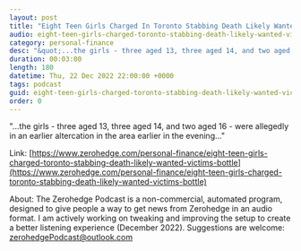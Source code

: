 ```yaml
---
layout: post
title: "Eight Teen Girls Charged In Toronto Stabbing Death Likely Wanted Victim's Bottle of Alcohol: Police"
audio: eight-teen-girls-charged-toronto-stabbing-death-likely-wanted-victims-bottle-0
category: personal-finance
desc: "&quot;...the girls - three aged 13, three aged 14, and two aged 16 - were allegedly in an earlier altercation in the area earlier in the evening...&quot;"
duration: 00:03:00
length: 180
datetime: Thu, 22 Dec 2022 22:00:00 +0000
tags: podcast
guid: eight-teen-girls-charged-toronto-stabbing-death-likely-wanted-victims-bottle-0
order: 0
---
```

&quot;...the girls - three aged 13, three aged 14, and two aged 16 - were allegedly in an earlier altercation in the area earlier in the evening...&quot;

Link: [https://www.zerohedge.com/personal-finance/eight-teen-girls-charged-toronto-stabbing-death-likely-wanted-victims-bottle](https://www.zerohedge.com/personal-finance/eight-teen-girls-charged-toronto-stabbing-death-likely-wanted-victims-bottle)

About: The Zerohedge Podcast is a non-commercial, automated program, designed to give people a way to get news from Zerohedge in an audio format.  I am actively working on tweaking and improving the setup to create a better listening experience (December 2022).  Suggestions are welcome: [zerohedgePodcast@outlook.com](mailto:zerohedgePodcast@outlook.com)